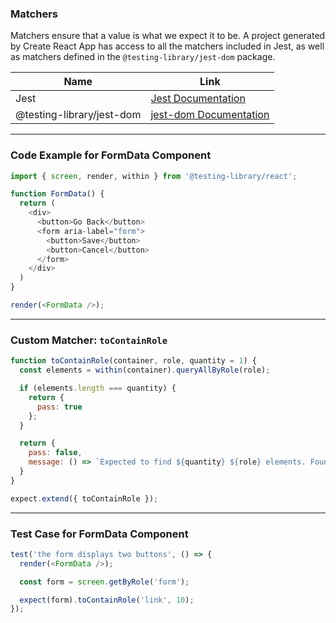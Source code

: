 ### Matchers

Matchers ensure that a value is what we expect it to be. A project generated by Create React App has access to all the matchers included in Jest, as well as matchers defined in the `@testing-library/jest-dom` package.

| Name                      | Link                                                                                       |
|---------------------------|--------------------------------------------------------------------------------------------|
| Jest                      | [Jest Documentation](https://jestjs.io/docs/mock-function-api)                            |
| @testing-library/jest-dom | [jest-dom Documentation](https://github.com/testing-library/jest-dom)                      |

---

### Code Example for FormData Component

```javascript
import { screen, render, within } from '@testing-library/react';

function FormData() {
  return (
    <div>
      <button>Go Back</button>
      <form aria-label="form">
        <button>Save</button>
        <button>Cancel</button>
      </form>
    </div>
  )
}

render(<FormData />);
```

---

### Custom Matcher: `toContainRole`

```javascript
function toContainRole(container, role, quantity = 1) {
  const elements = within(container).queryAllByRole(role);

  if (elements.length === quantity) {
    return {
      pass: true
    };
  }

  return {
    pass: false,
    message: () => `Expected to find ${quantity} ${role} elements. Found ${elements.length} instead.`
  }
}

expect.extend({ toContainRole });
```

---

### Test Case for FormData Component

```javascript
test('the form displays two buttons', () => {
  render(<FormData />);

  const form = screen.getByRole('form');

  expect(form).toContainRole('link', 10);
});
```

